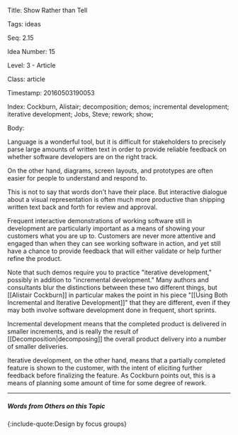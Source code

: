 Title:  Show Rather than Tell

Tags:   ideas

Seq:    2.15

Idea Number: 15

Level:  3 - Article

Class:  article

Timestamp: 20160503190053

Index:  Cockburn, Alistair; decomposition; demos; incremental development; iterative development; Jobs, Steve; rework; show; 

Body:

Language is a wonderful tool, but it is difficult for stakeholders to precisely parse large amounts of written text in order to provide reliable feedback on whether software developers are on the right track.

On the other hand, diagrams, screen layouts, and prototypes are often easier for people to understand and respond to.

This is not to say that words don't have their place. But interactive dialogue about a visual representation is often much more productive than shipping written text back and forth for review and approval.

Frequent interactive demonstrations of working software still in development are particularly important as a means of showing your customers what you are up to. Customers are never more attentive and engaged than when they can see working software in action, and yet still have a chance to provide feedback that will either validate or help further refine the product.

Note that such demos require you to practice "iterative development," possibly in addition to "incremental development." Many authors and consultants blur the distinctions between these two different things, but [[Alistair Cockburn]] in particular makes the point in his piece "[[Using Both Incremental and Iterative Development]]" that they are different, even if they may both involve software development done in frequent, short sprints.

Incremental development means that the completed product is delivered in smaller increments, and is really the result of [[Decomposition|decomposing]] the overall product delivery into a number of smaller deliveries.

Iterative development, on the other hand, means that a partially completed feature is shown to the customer, with the intent of eliciting further feedback before finalizing the feature. As Cockburn points out, this is a means of planning some amount of time for some degree of rework.

----

##### Words from Others on this Topic

{:include-quote:Design by focus groups}
